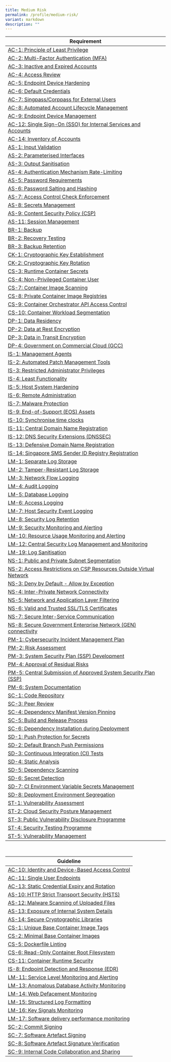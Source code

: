 ```yaml
---
title: Medium Risk
permalink: /profile/medium-risk/
variant: markdown
description: ""
---
```

| Requirement |
| ---- |
| [AC-1: Principle of Least Privilege](/control-catalog/ac/#ac-1)
| [AC-2: Multi-Factor Authentication (MFA)](/control-catalog/ac/#ac-2)
| [AC-3: Inactive and Expired Accounts](/control-catalog/ac/#ac-3)
| [AC-4: Access Review](/control-catalog/ac/#ac-4)
| [AC-5: Endpoint Device Hardening](/control-catalog/ac/#ac-5)
| [AC-6: Default Credentials](/control-catalog/ac/#ac-6)
| [AC-7: Singpass/Corppass for External Users](/control-catalog/ac/#ac-7)
| [AC-8: Automated Account Lifecycle Management](/control-catalog/ac/#ac-8)
| [AC-9: Endpoint Device Management](/control-catalog/ac/#ac-9)
| [AC-12: Single Sign-On (SSO) for Internal Services and Accounts](/control-catalog/ac/#ac-12)
| [AC-14: Inventory of Accounts](/control-catalog/ac/#ac-14)
| [AS-1: Input Validation](/control-catalog/as/#as-1)
| [AS-2: Parameterised Interfaces](/control-catalog/as/#as-2)
| [AS-3: Output Sanitisation](/control-catalog/as/#as-3)
| [AS-4: Authentication Mechanism Rate-Limiting](/control-catalog/as/#as-4)
| [AS-5: Password Requirements](/control-catalog/as/#as-5)
| [AS-6: Password Salting and Hashing](/control-catalog/as/#as-6)
| [AS-7: Access Control Check Enforcement](/control-catalog/as/#as-7)
| [AS-8: Secrets Management](/control-catalog/as/#as-8)
| [AS-9: Content Security Policy (CSP)](/control-catalog/as/#as-9)
| [AS-11: Session Management](/control-catalog/as/#as-11)
| [BR-1: Backup](/control-catalog/br/#br-1)
| [BR-2: Recovery Testing](/control-catalog/br/#br-2)
| [BR-3: Backup Retention](/control-catalog/br/#br-3)
| [CK-1: Cryptographic Key Establishment](/control-catalog/ck/#ck-1)
| [CK-2: Cryptographic Key Rotation](/control-catalog/ck/#ck-2)
| [CS-3: Runtime Container Secrets](/control-catalog/cs/#cs-3)
| [CS-4: Non-Privileged Container User](/control-catalog/cs/#cs-4)
| [CS-7: Container Image Scanning](/control-catalog/cs/#cs-7)
| [CS-8: Private Container Image Registries](/control-catalog/cs/#cs-8)
| [CS-9: Container Orchestrator API Access Control](/control-catalog/cs/#cs-9)
| [CS-10: Container Workload Segmentation](/control-catalog/cs/#cs-10)
| [DP-1: Data Residency](/control-catalog/dp/#dp-1)
| [DP-2: Data at Rest Encryption](/control-catalog/dp/#dp-2)
| [DP-3: Data in Transit Encryption](/control-catalog/dp/#dp-3)
| [DP-4: Government on Commercial Cloud (GCC)](/control-catalog/dp/#dp-4)
| [IS-1: Management Agents](/control-catalog/is/#is-1)
| [IS-2: Automated Patch Management Tools](/control-catalog/is/#is-2)
| [IS-3: Restricted Administrator Privileges](/control-catalog/is/#is-3)
| [IS-4: Least Functionality](/control-catalog/is/#is-4)
| [IS-5: Host System Hardening](/control-catalog/is/#is-5)
| [IS-6: Remote Administration](/control-catalog/is/#is-6)
| [IS-7: Malware Protection](/control-catalog/is/#is-7)
| [IS-9: End-of-Support (EOS) Assets](/control-catalog/is/#is-9)
| [IS-10: Synchronise time clocks](/control-catalog/is/#is-10)
| [IS-11: Central Domain Name Registration](/control-catalog/is/#is-11)
| [IS-12: DNS Security Extensions (DNSSEC)](/control-catalog/is/#is-12)
| [IS-13: Defensive Domain Name Registration](/control-catalog/is/#is-13)
| [IS-14: Singapore SMS Sender ID Registry Registration](/control-catalog/is/#is-14)
| [LM-1: Separate Log Storage](/control-catalog/lm/#lm-1)
| [LM-2: Tamper-Resistant Log Storage](/control-catalog/lm/#lm-2)
| [LM-3: Network Flow Logging](/control-catalog/lm/#lm-3)
| [LM-4: Audit Logging](/control-catalog/lm/#lm-4)
| [LM-5: Database Logging](/control-catalog/lm/#lm-5)
| [LM-6: Access Logging](/control-catalog/lm/#lm-6)
| [LM-7: Host Security Event Logging](/control-catalog/lm/#lm-7)
| [LM-8: Security Log Retention](/control-catalog/lm/#lm-8)
| [LM-9: Security Monitoring and Alerting](/control-catalog/lm/#lm-9)
| [LM-10: Resource Usage Monitoring and Alerting](/control-catalog/lm/#lm-10)
| [LM-12: Central Security Log Management and Monitoring](/control-catalog/lm/#lm-12)
| [LM-19: Log Sanitisation](/control-catalog/lm/#lm-19)
| [NS-1: Public and Private Subnet Segmentation](/control-catalog/ns/#ns-1)
| [NS-2: Access Restrictions on CSP Resources Outside Virtual Network](/control-catalog/ns/#ns-2)
| [NS-3: Deny by Default - Allow by Exception](/control-catalog/ns/#ns-3)
| [NS-4: Inter-Private Network Connectivity](/control-catalog/ns/#ns-4)
| [NS-5: Network and Application Layer Filtering](/control-catalog/ns/#ns-5)
| [NS-6: Valid and Trusted SSL/TLS Certificates](/control-catalog/ns/#ns-6)
| [NS-7: Secure Inter-Service Communication](/control-catalog/ns/#ns-7)
| [NS-8: Secure Government Enterprise Network (GEN) connectivity](/control-catalog/ns/#ns-8)
| [PM-1: Cybersecurity Incident Management Plan](/control-catalog/pm/#pm-1)
| [PM-2: Risk Assessment](/control-catalog/pm/#pm-2)
| [PM-3: System Security Plan (SSP) Development](/control-catalog/pm/#pm-3)
| [PM-4: Approval of Residual Risks](/control-catalog/pm/#pm-4)
| [PM-5: Central Submission of Approved System Security Plan (SSP)](/control-catalog/pm/#pm-5)
| [PM-6: System Documentation](/control-catalog/pm/#pm-6)
| [SC-1: Code Repository](/control-catalog/sc/#sc-1)
| [SC-3: Peer Review](/control-catalog/sc/#sc-3)
| [SC-4: Dependency Manifest Version Pinning](/control-catalog/sc/#sc-4)
| [SC-5: Build and Release Process](/control-catalog/sc/#sc-5)
| [SC-6: Dependency Installation during Deployment](/control-catalog/sc/#sc-6)
| [SD-1: Push Protection for Secrets](/control-catalog/sd/#sd-1)
| [SD-2: Default Branch Push Permissions](/control-catalog/sd/#sd-2)
| [SD-3: Continuous Integration (CI) Tests](/control-catalog/sd/#sd-3)
| [SD-4: Static Analysis](/control-catalog/sd/#sd-4)
| [SD-5: Dependency Scanning](/control-catalog/sd/#sd-5)
| [SD-6: Secret Detection](/control-catalog/sd/#sd-6)
| [SD-7: CI Environment Variable Secrets Management](/control-catalog/sd/#sd-7)
| [SD-8: Deployment Environment Segregation](/control-catalog/sd/#sd-8)
| [ST-1: Vulnerability Assessment](/control-catalog/st/#st-1)
| [ST-2: Cloud Security Posture Management](/control-catalog/st/#st-2)
| [ST-3: Public Vulnerability Disclosure Programme](/control-catalog/st/#st-3)
| [ST-4: Security Testing Programme](/control-catalog/st/#st-4)
| [ST-5: Vulnerability Management](/control-catalog/st/#st-5)


<br>

| Guideline |
| ---- |
| [AC-10: Identity and Device-Based Access Control](/control-catalog/ac/#ac-10)
| [AC-11: Single User Endpoints](/control-catalog/ac/#ac-11)
| [AC-13: Static Credential Expiry and Rotation](/control-catalog/ac/#ac-13)
| [AS-10: HTTP Strict Transport Security (HSTS)](/control-catalog/as/#as-10)
| [AS-12: Malware Scanning of Uploaded Files](/control-catalog/as/#as-12)
| [AS-13: Exposure of Internal System Details](/control-catalog/as/#as-13)
| [AS-14: Secure Cryptographic Libraries](/control-catalog/as/#as-14)
| [CS-1: Unique Base Container Image Tags](/control-catalog/cs/#cs-1)
| [CS-2: Minimal Base Container Images](/control-catalog/cs/#cs-2)
| [CS-5: Dockerfile Linting](/control-catalog/cs/#cs-5)
| [CS-6: Read-Only Container Root Filesystem](/control-catalog/cs/#cs-6)
| [CS-11: Container Runtime Security](/control-catalog/cs/#cs-11)
| [IS-8: Endpoint Detection and Response (EDR)](/control-catalog/is/#is-8)
| [LM-11: Service Level Monitoring and Alerting](/control-catalog/lm/#lm-11)
| [LM-13: Anomalous Database Activity Monitoring](/control-catalog/lm/#lm-13)
| [LM-14: Web Defacement Monitoring](/control-catalog/lm/#lm-14)
| [LM-15: Structured Log Formatting](/control-catalog/lm/#lm-15)
| [LM-16: Key Signals Monitoring](/control-catalog/lm/#lm-16)
| [LM-17: Software delivery performance monitoring](/control-catalog/lm/#lm-17)
| [SC-2: Commit Signing](/control-catalog/sc/#sc-2)
| [SC-7: Software Artefact Signing](/control-catalog/sc/#sc-7)
| [SC-8: Software Artefact Signature Verification](/control-catalog/sc/#sc-8)
| [SC-9: Internal Code Collaboration and Sharing](/control-catalog/sc/#sc-9)